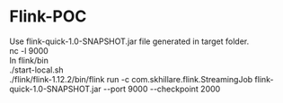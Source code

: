 # Flink-POC
Use flink-quick-1.0-SNAPSHOT.jar file generated in target folder.<br/>
nc -l 9000<br/>
In flink/bin<br/>
./start-local.sh<br/>
./flink/flink-1.12.2/bin/flink run -c com.skhillare.flink.StreamingJob flink-quick-1.0-SNAPSHOT.jar --port 9000 --checkpoint 2000<br/>